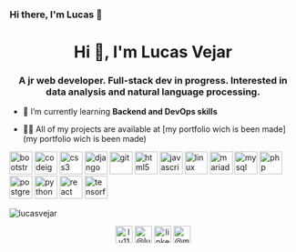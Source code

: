 ### Hi there, I'm Lucas 👋

<!--
**lucasvejar/lucasvejar** is a ✨ _special_ ✨ repository because its `README.md` (this file) appears on your GitHub profile.

Here are some ideas to get you started:

- 🔭 I’m currently working on ...
- 🌱 I’m currently learning ...
- 👯 I’m looking to collaborate on ...
- 🤔 I’m looking for help with ...
- 💬 Ask me about ...
- 📫 How to reach me: ...
- 😄 Pronouns: ...
- ⚡ Fun fact: ...
-->


<h1 align="center">Hi 👋, I'm Lucas Vejar</h1>
<h3 align="center">A jr web developer. Full-stack dev in progress. Interested in data analysis and natural language processing.</h3>

- 🌱 I’m currently learning **Backend and DevOps skills**

- 👨‍💻 All of my projects are available at [my portfolio wich is been made](my portfolio wich is been made)

<p align="left"><img src="https://devicons.github.io/devicon/devicon.git/icons/bootstrap/bootstrap-plain.svg" alt="bootstrap" width="40" height="40"/> <img src="https://cdn.worldvectorlogo.com/logos/codeigniter.svg" alt="codeigniter" width="40" height="40"/> <img src="https://devicons.github.io/devicon/devicon.git/icons/css3/css3-original-wordmark.svg" alt="css3" width="40" height="40"/> <img src="https://devicons.github.io/devicon/devicon.git/icons/django/django-original.svg" alt="django" width="40" height="40"/> <img src="https://www.vectorlogo.zone/logos/git-scm/git-scm-icon.svg" alt="git" width="40" height="40"/> <img src="https://devicons.github.io/devicon/devicon.git/icons/html5/html5-original-wordmark.svg" alt="html5" width="40" height="40"/> <img src="https://devicons.github.io/devicon/devicon.git/icons/javascript/javascript-original.svg" alt="javascript" width="40" height="40"/> <img src="https://devicons.github.io/devicon/devicon.git/icons/linux/linux-original.svg" alt="linux" width="40" height="40"/> <img src="https://www.vectorlogo.zone/logos/mariadb/mariadb-icon.svg" alt="mariadb" width="40" height="40"/> <img src="https://devicons.github.io/devicon/devicon.git/icons/mysql/mysql-original-wordmark.svg" alt="mysql" width="40" height="40"/> <img src="https://devicons.github.io/devicon/devicon.git/icons/php/php-original.svg" alt="php" width="40" height="40"/> <img src="https://devicons.github.io/devicon/devicon.git/icons/postgresql/postgresql-original-wordmark.svg" alt="postgresql" width="40" height="40"/> <img src="https://devicons.github.io/devicon/devicon.git/icons/python/python-original.svg" alt="python" width="40" height="40"/> <img src="https://devicons.github.io/devicon/devicon.git/icons/react/react-original-wordmark.svg" alt="react" width="40" height="40"/> <img src="https://www.vectorlogo.zone/logos/tensorflow/tensorflow-icon.svg" alt="tensorflow" width="40" height="40"/></p><p><img align="center" src="https://github-readme-stats.vercel.app/api/top-langs/?username=lucasvejar&layout=compact&hide=html" alt="lucasvejar" /></p>

<p align="center">
<a href="https://codepen.io/lv11" target="blank"><img align="center" src="https://cdn.jsdelivr.net/npm/simple-icons@3.0.1/icons/codepen.svg" alt="lv11" height="30" width="30" /></a>
<a href="https://twitter.com/@luckficus" target="blank"><img align="center" src="https://cdn.jsdelivr.net/npm/simple-icons@3.0.1/icons/twitter.svg" alt="@luckficus" height="30" width="30" /></a>
<a href="https://linkedin.com/in/linkedin.com/in/lucas-vejar-321a56185" target="blank"><img align="center" src="https://cdn.jsdelivr.net/npm/simple-icons@3.0.1/icons/linkedin.svg" alt="linkedin.com/in/lucas-vejar-321a56185" height="30" width="30" /></a>
<a href="https://instagram.com/@mind_mindschief" target="blank"><img align="center" src="https://cdn.jsdelivr.net/npm/simple-icons@3.0.1/icons/instagram.svg" alt="@mind_mindschief" height="30" width="30" /></a>
</p>
